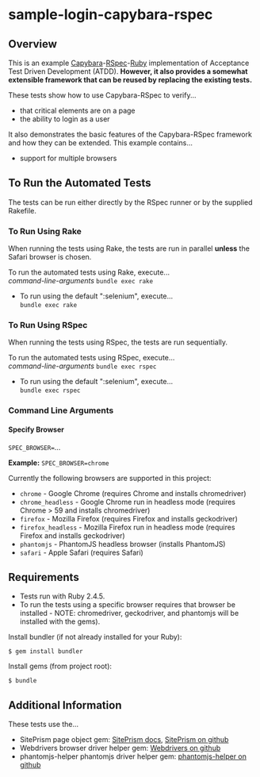# sample-login-capybara-rspec

## Overview
This is an example 
[Capybara](https://github.com/teamcapybara/capybara)-[RSpec](http://rspec.info/)-[Ruby](https://www.ruby-lang.org)
implementation of Acceptance Test Driven Development (ATDD).
**However, it also provides a somewhat extensible framework that can be reused
by replacing the existing tests.**

These tests show how to use Capybara-RSpec to verify...
* that critical elements are on a page
* the ability to login as a user

It also demonstrates the basic features
of the Capybara-RSpec framework and how they can be extended.
This example contains...
* support for multiple browsers

## To Run the Automated Tests
The tests can be run either directly by the RSpec runner or by the
supplied Rakefile.

### To Run Using Rake
When running the tests using Rake, the tests are run in
parallel **unless** the Safari browser is chosen.

To run the automated tests using Rake, execute...  
*command-line-arguments* `bundle exec rake`

* To run using the default ":selenium", execute...  
`bundle exec rake`

### To Run Using RSpec
When running the tests using RSpec, the tests are run sequentially.

To run the automated tests using RSpec, execute...  
*command-line-arguments* `bundle exec rspec`

* To run using the default ":selenium", execute...  
`bundle exec rspec`

### Command Line Arguments
#### Specify Browser
`SPEC_BROWSER=`...

**Example:**
`SPEC_BROWSER=chrome`

Currently the following browsers are supported in this project:
* `chrome` - Google Chrome (requires Chrome and installs chromedriver)
* `chrome_headless` - Google Chrome run in headless mode (requires Chrome > 59 and installs chromedriver)
* `firefox` - Mozilla Firefox (requires Firefox and installs geckodriver)
* `firefox_headless` - Mozilla Firefox run in headless mode (requires Firefox and installs geckodriver)
* `phantomjs` - PhantomJS headless browser (installs PhantomJS)
* `safari` - Apple Safari (requires Safari)

## Requirements
* Tests run with Ruby 2.4.5. 
* To run the tests using a specific browser requires that browser 
be installed - NOTE: chromedriver, geckodriver, and phantomjs will be
installed with the gems).

Install bundler (if not already installed for your Ruby):

```
$ gem install bundler
```

Install gems (from project root):

```
$ bundle
```

## Additional Information
These tests use the... 
  * SitePrism page object gem: [SitePrism docs](http://www.rubydoc.info/gems/site_prism/index), [SitePrism on github](https://github.com/natritmeyer/site_prism)
  * Webdrivers browser driver helper gem: [Webdrivers on github](https://github.com/titusfortner/webdrivers)
  * phantomjs-helper phantomjs driver helper gem: [phantomjs-helper on
    github](https://github.com/bergholdt/phantomjs-helper)
